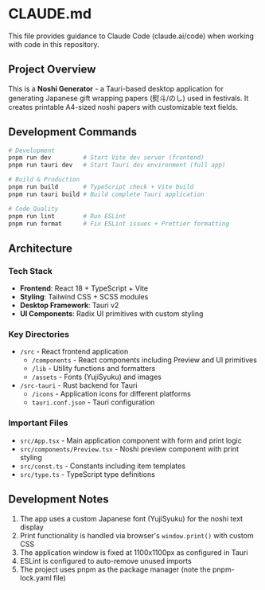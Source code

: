 # CLAUDE.md

This file provides guidance to Claude Code (claude.ai/code) when working with code in this repository.

## Project Overview

This is a **Noshi Generator** - a Tauri-based desktop application for generating Japanese gift wrapping papers (熨斗/のし) used in festivals. It creates printable A4-sized noshi papers with customizable text fields.

## Development Commands

```bash
# Development
pnpm run dev         # Start Vite dev server (frontend)
pnpm run tauri dev   # Start Tauri dev environment (full app)

# Build & Production
pnpm run build       # TypeScript check + Vite build
pnpm run tauri build # Build complete Tauri application

# Code Quality
pnpm run lint        # Run ESLint
pnpm run format      # Fix ESLint issues + Prettier formatting
```

## Architecture

### Tech Stack
- **Frontend**: React 18 + TypeScript + Vite
- **Styling**: Tailwind CSS + SCSS modules
- **Desktop Framework**: Tauri v2
- **UI Components**: Radix UI primitives with custom styling

### Key Directories
- `/src` - React frontend application
  - `/components` - React components including Preview and UI primitives
  - `/lib` - Utility functions and formatters
  - `/assets` - Fonts (YujiSyuku) and images
- `/src-tauri` - Rust backend for Tauri
  - `/icons` - Application icons for different platforms
  - `tauri.conf.json` - Tauri configuration

### Important Files
- `src/App.tsx` - Main application component with form and print logic
- `src/components/Preview.tsx` - Noshi preview component with print styling
- `src/const.ts` - Constants including item templates
- `src/type.ts` - TypeScript type definitions

## Development Notes

1. The app uses a custom Japanese font (YujiSyuku) for the noshi text display
2. Print functionality is handled via browser's `window.print()` with custom CSS
3. The application window is fixed at 1100x1100px as configured in Tauri
4. ESLint is configured to auto-remove unused imports
5. The project uses pnpm as the package manager (note the pnpm-lock.yaml file)